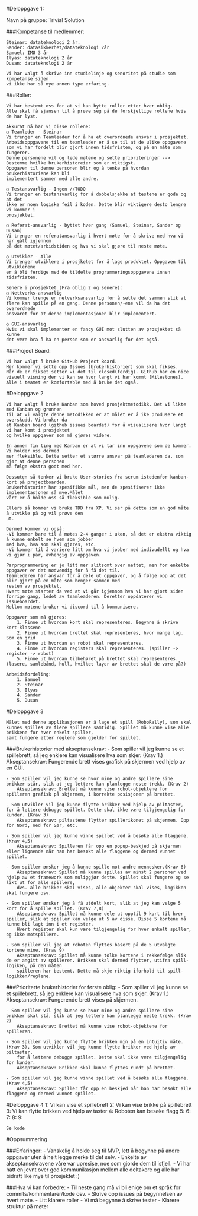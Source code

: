 #Deloppgave 1:

Navn på gruppe: Trivial Solution

###Kompetanse til medlemmer:
```
Steinar: datateknologi 2 år.
Sander: datasikkerhet/datateknologi 2år
Samuel: IMØ 3 år
Ilyas: datateknologi 2 år
Dusan: datateknologi 2 år

Vi har valgt å skrive inn studielinje og senoritet på studie som kompetanse siden 
vi ikke har så mye annen type erfaring.
```
###Roller:
```
Vi har bestemt oss for at vi kan bytte roller etter hver oblig.
Alle skal få sjansen til å prøve seg på de forskjellige rollene hvis de har lyst.

Akkurat nå har vi disse rollene:
○ Teamleder - Steinar
Vi trenger en Teamleader for å ha et overordnede ansvar i prosjektet.
Arbeidsoppgavene til en teamleader er å se til at de ulike oppgavene 
som vi har fordelt blir gjort innen tidsfristen, og på en måte som fungerer. 
Denne personene vil og lede møtene og sette prioriteringer --> Bestemme hvilke brukerhistoreier som er viktigst. 
Oppgaven til denne personen blir og å tenke på hvordan brukerhistoriene kan bli 
implementert sammen med alle andre.

○ Testansvarlig - Ingen //TODO
Vi trenger en testansvarlig for å dobbelsjekke at testene er gode og at det 
ikke er noen logiske feil i koden. Dette blir viktigere desto lengre vi kommer i 
prosjektet.

○ Referat-ansvarlig - byttet hver gang (Samuel, Steinar, Sander og Dusan)
Vi trenger en referatansvarlig i hvert møte for å skrive ned hva vi har gått igjennom
på det møtet/arbidstiden og hva vi skal gjøre til neste møte.

○ Utvikler - Alle
Vi trenger utviklere i prosjketet for å lage produktet. Oppgaven til utviklerene
er å bli ferdige med de tildelte programmeringsoppgavene innen tidsfristen. 

Senere i prosjektet (Fra oblig 2 og senere):
○ Nettverks-ansvarlig
Vi kommer trenge en netverksansvarlig for å sette det sammen slik at
flere kan spille på en gang. Denne personen/-ene vil da ha det overordnede 
ansvaret for at denne implementasjonen blir implementert.

○ GUI-ansvarlig
Hvis vi skal implementer en fancy GUI mot slutten av prosjektet så kunne 
det være bra å ha en person som er ansvarlig for det også.
```

###Project Board:
```
Vi har valgt å bruke GitHub Project Board.
Her kommer vi sette opp Issues (brukerhistorier) som skal fikses.
Når de er fikset setter vi det til closed(ferdig). Github har en nice 
visuell visning der vi kan se hvor langt vi har kommt (Milestones).
Alle i teamet er komfortable med å bruke det også. 
```

#Deloppgave 2


```
Vi har valgt å bruke Kanban som hoved prosjektmetodikk. Det vi likte med Kanban og grunnen 
til at vi valgte denne metodikken er at målet er å ike produsere et overskudd. Vi bruker da
et Kanban board (github issues boardet) for å visualisere hvor langt vi har komt i prosjektet
og hvilke oppgaver som må gjøres videre.

En annen fin ting med Kanban er at vi tar inn oppgavene som de kommer. Vi holder oss dermed
mer fleksible. Dette setter et større ansvar på teamlederen da, som gjør at denne personen
må følge ekstra godt med her.

Dessuten så tenker vi bruke User-stories fra scrum istedenfor kanban-kort på projectboarden.
Brukerhistorier har spesifikke mål, men de spesifiserer ikke implementasjonen så mye.Målet
vårt er å holde oss så fleksible som mulig.

Ellers så kommer vi bruke TDD fra XP. Vi ser på dette som en god måte å utvikle på og vil prøve den
ut.

Dermed kommer vi også:
-Vi kommer bare til å møtes 2-4 ganger i uken, så det er ekstra viktig å kunne enkelt se hvem som jobber 
med hva, hva som skal gjøres, etc.
-Vi kommer til å variere litt om hva vi jobber med indivudellt og hva vi gjør i par, avhengig av oppgaven. 

Parprogrammering er jo litt mer slitsomt over nettet, men for enkelte oppgaver er det nødvendig for å få det til. 
Teamlederen har ansvar for å dele ut oppgaver, og å følge opp at det blir gjort på en måte som henger sammen med 
resten av prosjektet. 
Hvert møte starter da ved at vi går igjennom hva vi har gjort siden forrige gang, ledet av teamleaderen. Deretter oppdaterer vi issueboardet.
Mellom møtene bruker vi discord til å kommunisere.

Oppgaver som må gjøres:
	1. Finne ut hvordan kort skal representeres. Begynne å skrive kort-klassene
	2. Finne ut hvordan brettet skal representeres, hvor mange lag. Som en grid
	3. Finne ut hvordan en robot skal representeres.
	4. Finne ut hvordan registers skal representeres. (spiller -> register -> robot)
	5. Finne ut hvordan tilbehøret på brettet skal representeres. (lasere, samlebånd, hull, hvilket layer av brettet skal de være på?)

Arbeidsfordeling: 
	1. Samuel
	2. Steinar
	3. Ilyas
	4. Sander
	5. Dusan
```

#Deloppgave 3

    Målet med denne applikasjonen er å lage et spill (RoboRally), som skal kunnes spilles av flere spillere samtidig. Spillet må kunne vise alle brikkene for hver enkelt spiller,
    samt fungere etter reglene som gjelder for spillet.

###Brukerhistorier med akseptansekrav:
    - Som spiller vil jeg kunne se et spillebrett, så jeg enklere kan visualisere hva som skjer. (Krav 1.)
    Akseptansekrav: Fungerende brett vises grafisk på skjermen ved hjelp av en GUI.

	- Som spiller vil jeg kunne se hvor mine og andre spillere sine brikker står, slik at jeg lettere kan planlegge neste trekk. (Krav 2)
		Akseptansekrav: Brettet må kunne vise robot-objektene for spilleren grafisk på skjermen, i korrekte posisjoner på brettet.
        
    - Som utvikler vil jeg kunne flytte brikker ved hjelp av piltaster, for å lettere debugge spillet. Dette skal ikke være tilgjengelig for kunder. (Krav 3)
		Akseptansekrav: piltastene flytter spillerikonet på skjermen. Opp for Nord, ned for Sør, etc.

	- Som spiller vil jeg kunne vinne spillet ved å besøke alle flaggene. (Krav 4,5)
		Akseptansekrav: Spilleren får opp en popup-beskjed på skjermen eller lignende når han har besøkt alle flaggene og dermed vunnet spillet.

	- Som spiller ønsker jeg å kunne spille mot andre mennesker.(Krav 6)
        Akseptansekrav: Spillet må kunne spilles av minst 2 personer ved hjelp av et framework som muliggjør dette. Spillet skal fungere og se likt ut for alle spillere,
        dvs. alle brikker skal vises, alle objekter skal vises, logikken skal fungere osv.

	- Som spiller ønsker jeg å få utdelt kort, slik at jeg kan velge 5 kort for å spille spillet. (Krav 7,8)
		Akseptansekrav: Spillet må kunne dele ut opptil 9 kort til hver spiller, slik at spiller kan velge ut 5 av disse. Disse 5 kortene må kunne bli lagt inn i et register. 
        Hvert register skal kun være tilgjengelig for hver enkelt spiller, og ikke motspillere.

	- Som spiller vil jeg at roboten flyttes basert på de 5 utvalgte kortene mine. (Krav 9)
		Akseptansekrav: Spillet må kunne tolke kortene i rekkefølge slik de er angitt av spilleren. Brikken skal dermed flytter, utifra spill-logiken, på den måten 
        spilleren har bestemt. Dette må skje riktig iforhold til spill-logikken/reglene.

###Prioriterte brukerhistorier for første oblig:
    - Som spiller vil jeg kunne se et spillebrett, så jeg enklere kan visualisere hva som skjer. (Krav 1.)
		Akseptansekrav: Fungerende brett vises på skjermen.

	- Som spiller vil jeg kunne se hvor mine og andre spillere sine brikker skal stå, slik at jeg lettere kan planlegge neste trekk. (Krav 2)
		Akseptansekrav: Brettet må kunne vise robot-objektene for spilleren. 

	- Som spiller vil jeg kunne flytte brikken min på en intuitiv måte. (Krav 3). Som utvikler vil jeg kunne flytte brikker ved hjelp av piltaster,
        for å lettere debugge spillet. Dette skal ikke være tilgjengelig for kunder.
		Akseptansekrav: Brikken skal kunne flyttes rundt på brettet.

	- Som spiller vil jeg kunne vinne spillet ved å besøke alle flaggene. (Krav 4,5)
		Akseptansekrav: Spiller får opp en beskjed når han har besøkt alle flaggene og dermed vunnet spillet.



#Deloppgave 4
    1: Vi kan vise et spillebrett
    2: Vi kan vise brikke på spillebrett
    3: Vi kan flytte brikken ved hjelp av taster
    4: Roboten kan besøke flagg
    5: 
    6: 
    7:
    8: 
    9:

```
Se kode

```


#Oppsummering

###Erfaringer:
    - Vanskelig å holde seg til MVP, lett å begynne på andre oppgaver uten å helt legge merke til det selv.
    - Enkelte av akseptansekravene våre var upresise, noe som gjorde dem til isfjell.
    - Vi har hatt en jevnt over god kommunikasjon mellom alle deltakere og alle har bidratt like mye til prosjektet :)
    

###Hva vi kan forbedre:
    - Til neste gang må vi bli enige om et språk for commits/kommentarer/kode osv.
    - Skrive opp issues på begynnelsen av hvert møte.
    - Litt klarere roller
    - Vi må begynne å skrive tester
    - Klarere struktur på møter

    
    

